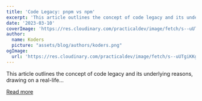 ```yaml
---
title: 'Code Legacy: pnpm vs npm'
excerpt: 'This article outlines the concept of code legacy and its underlying reasons, drawing on a real-life...'
date: '2023-03-10'
coverImage: 'https://res.cloudinary.com/practicaldev/image/fetch/s--uUTgiKKg--/c_imagga_scale,f_auto,fl_progressive,h_420,q_auto,w_1000/https://dev-to-uploads.s3.amazonaws.com/uploads/articles/iq30jqmnhgdgqzpwg7o1.jpg'
author:
  name: Koders
  picture: "assets/blog/authors/koders.png"
ogImage:
  url: 'https://res.cloudinary.com/practicaldev/image/fetch/s--uUTgiKKg--/c_imagga_scale,f_auto,fl_progressive,h_420,q_auto,w_1000/https://dev-to-uploads.s3.amazonaws.com/uploads/articles/iq30jqmnhgdgqzpwg7o1.jpg'
---
```


This article outlines the concept of code legacy and its underlying reasons, drawing on a real-life...

[Read more](https://dev.to/zenstack/code-legacy-pnpm-vs-npm-47j2)
